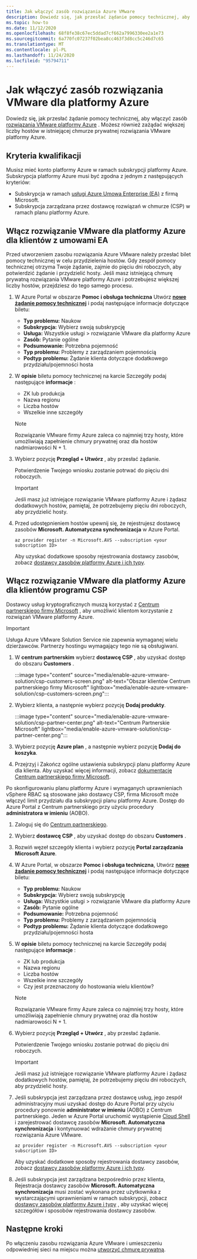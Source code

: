 ```yaml
---
title: Jak włączyć zasób rozwiązania Azure VMware
description: Dowiedz się, jak przesłać żądanie pomocy technicznej, aby włączyć zasób rozwiązania VMware platformy Azure. Możesz również zażądać większej liczby hostów w istniejącej chmurze prywatnej rozwiązania VMware platformy Azure.
ms.topic: how-to
ms.date: 11/12/2020
ms.openlocfilehash: 68f8fe38c67ec5ddad7cf662a7996330ee2a1e73
ms.sourcegitcommit: 6a770fc07237f02bea8cc463f3d8cc5c246d7c65
ms.translationtype: MT
ms.contentlocale: pl-PL
ms.lasthandoff: 11/24/2020
ms.locfileid: "95794711"
---
```

# <a name="how-to-enable-azure-vmware-solution-resource"></a>Jak włączyć zasób rozwiązania VMware dla platformy Azure
Dowiedz się, jak przesłać żądanie pomocy technicznej, aby włączyć zasób [rozwiązania VMware platformy Azure](introduction.md) . Możesz również zażądać większej liczby hostów w istniejącej chmurze prywatnej rozwiązania VMware platformy Azure.

## <a name="eligibility-criteria"></a>Kryteria kwalifikacji

Musisz mieć konto platformy Azure w ramach subskrypcji platformy Azure. Subskrypcja platformy Azure musi być zgodna z jednym z następujących kryteriów:

* Subskrypcja w ramach [usługi Azure Umowa Enterprise (EA)](../cost-management-billing/manage/ea-portal-agreements.md) z firmą Microsoft.
* Subskrypcja zarządzana przez dostawcę rozwiązań w chmurze (CSP) w ramach planu platformy Azure.


## <a name="enable-azure-vmware-solution-for-ea-customers"></a>Włącz rozwiązanie VMware dla platformy Azure dla klientów z umowami EA
Przed utworzeniem zasobu rozwiązania Azure VMware należy przesłać bilet pomocy technicznej w celu przydzielenia hostów. Gdy zespół pomocy technicznej otrzyma Twoje żądanie, zajmie do pięciu dni roboczych, aby potwierdzić żądanie i przydzielić hosty. Jeśli masz istniejącą chmurę prywatną rozwiązania VMware platformy Azure i potrzebujesz większej liczby hostów, przejdziesz do tego samego procesu.


1. W Azure Portal w obszarze **Pomoc i obsługa techniczna** Utwórz **[nowe żądanie pomocy technicznej](https://rc.portal.azure.com/#create/Microsoft.Support)** i podaj następujące informacje dotyczące biletu:
   - **Typ problemu:** Naukow
   - **Subskrypcja:** Wybierz swoją subskrypcję
   - **Usługa:** Wszystkie usługi > rozwiązanie VMware dla platformy Azure
   - **Zasób:** Pytanie ogólne 
   - **Podsumowanie:** Potrzebna pojemność
   - **Typ problemu:** Problemy z zarządzaniem pojemnością
   - **Podtyp problemu:** Żądanie klienta dotyczące dodatkowego przydziału/pojemności hosta

1. W **opisie** biletu pomocy technicznej na karcie Szczegóły podaj następujące **informacje** :

   - ZK lub produkcja 
   - Nazwa regionu
   - Liczba hostów
   - Wszelkie inne szczegóły

   >[!NOTE]
   >Rozwiązanie VMware firmy Azure zaleca co najmniej trzy hosty, które umożliwiają zapełnienie chmury prywatnej oraz dla hostów nadmiarowości N + 1. 

1. Wybierz pozycję **Przegląd + Utwórz** , aby przesłać żądanie.

   Potwierdzenie Twojego wniosku zostanie potrwać do pięciu dni roboczych.

   >[!IMPORTANT] 
   >Jeśli masz już istniejące rozwiązanie VMware platformy Azure i żądasz dodatkowych hostów, pamiętaj, że potrzebujemy pięciu dni roboczych, aby przydzielić hosty. 

1. Przed udostępnieniem hostów upewnij się, że rejestrujesz dostawcę zasobów **Microsoft. Automatyczna synchronizacja** w Azure Portal.  

   ```azurecli-interactive
   az provider register -n Microsoft.AVS --subscription <your subscription ID>
   ```

   Aby uzyskać dodatkowe sposoby rejestrowania dostawcy zasobów, zobacz [dostawcy zasobów platformy Azure i ich typy](../azure-resource-manager/management/resource-providers-and-types.md).

## <a name="enable-azure-vmware-solution-for-csp-customers"></a>Włącz rozwiązanie VMware dla platformy Azure dla klientów programu CSP 

Dostawcy usług kryptograficznych muszą korzystać z [Centrum partnerskiego firmy Microsoft](https://partner.microsoft.com) , aby umożliwić klientom korzystanie z rozwiązań VMware platformy Azure. 

   >[!IMPORTANT] 
   >Usługa Azure VMware Solution Service nie zapewnia wymaganej wielu dzierżawców. Partnerzy hostingu wymagający tego nie są obsługiwani. 

1. W **centrum partnerskim** wybierz **dostawcę CSP** , aby uzyskać dostęp do obszaru **Customers** .

   :::image type="content" source="media/enable-azure-vmware-solution/csp-customers-screen.png" alt-text="Obszar klientów Centrum partnerskiego firmy Microsoft" lightbox="media/enable-azure-vmware-solution/csp-customers-screen.png":::

1. Wybierz klienta, a następnie wybierz pozycję **Dodaj produkty**.

   :::image type="content" source="media/enable-azure-vmware-solution/csp-partner-center.png" alt-text="Centrum Partnerskie Microsoft" lightbox="media/enable-azure-vmware-solution/csp-partner-center.png":::

1. Wybierz pozycję **Azure plan** , a następnie wybierz pozycję **Dodaj do koszyka**. 

1. Przejrzyj i Zakończ ogólne ustawienia subskrypcji planu platformy Azure dla klienta. Aby uzyskać więcej informacji, zobacz [dokumentację Centrum partnerskiego firmy Microsoft](https://docs.microsoft.com/partner-center/azure-plan-manage).

Po skonfigurowaniu planu platformy Azure i wymaganych uprawnieniach vSphere RBAC są stosowane jako dostawcy CSP, firma Microsoft może włączyć limit przydziału dla subskrypcji planu platformy Azure. Dostęp do Azure Portal z Centrum partnerskiego przy użyciu procedury **administratora w imieniu** (AOBO).

1. Zaloguj się do [Centrum partnerskiego](https://partner.microsoft.com).

1. Wybierz **dostawcę CSP** , aby uzyskać dostęp do obszaru **Customers** .

1. Rozwiń węzeł szczegóły klienta i wybierz pozycję **Portal zarządzania Microsoft Azure**.

1. W Azure Portal, w obszarze **Pomoc i obsługa techniczna**, Utwórz **[nowe żądanie pomocy technicznej](https://rc.portal.azure.com/#create/Microsoft.Support)** i podaj następujące informacje dotyczące biletu:
   - **Typ problemu:** Naukow
   - **Subskrypcja:** Wybierz swoją subskrypcję
   - **Usługa:** Wszystkie usługi > rozwiązanie VMware dla platformy Azure
   - **Zasób:** Pytanie ogólne 
   - **Podsumowanie:** Potrzebna pojemność
   - **Typ problemu:** Problemy z zarządzaniem pojemnością
   - **Podtyp problemu:** Żądanie klienta dotyczące dodatkowego przydziału/pojemności hosta

1. W **opisie** biletu pomocy technicznej na karcie Szczegóły podaj następujące **informacje** :

   - ZK lub produkcja 
   - Nazwa regionu
   - Liczba hostów
   - Wszelkie inne szczegóły
   - Czy jest przeznaczony do hostowania wielu klientów?

   >[!NOTE]
   >Rozwiązanie VMware firmy Azure zaleca co najmniej trzy hosty, które umożliwiają zapełnienie chmury prywatnej oraz dla hostów nadmiarowości N + 1. 

1. Wybierz pozycję **Przegląd + Utwórz** , aby przesłać żądanie.

   Potwierdzenie Twojego wniosku zostanie potrwać do pięciu dni roboczych.

   >[!IMPORTANT] 
   >Jeśli masz już istniejące rozwiązanie VMware platformy Azure i żądasz dodatkowych hostów, pamiętaj, że potrzebujemy pięciu dni roboczych, aby przydzielić hosty. 

1. Jeśli subskrypcja jest zarządzana przez dostawcę usług, jego zespół administracyjny musi uzyskać dostęp do Azure Portal przy użyciu procedury ponownie **administrator w imieniu** (AOBO) z Centrum partnerskiego. Jeden w Azure Portal uruchomić wystąpienie [Cloud Shell](../cloud-shell/overview.md) i zarejestrować dostawcę zasobów **Microsoft. Automatyczna synchronizacja** i kontynuować wdrażanie chmury prywatnej rozwiązania Azure VMware.  

   ```azurecli-interactive
   az provider register -n Microsoft.AVS --subscription <your subscription ID>
   ```

   Aby uzyskać dodatkowe sposoby rejestrowania dostawcy zasobów, zobacz [dostawcy zasobów platformy Azure i ich typy](../azure-resource-manager/management/resource-providers-and-types.md).

1. Jeśli subskrypcja jest zarządzana bezpośrednio przez klienta, Rejestracja dostawcy zasobów **Microsoft. Automatyczna synchronizacja** musi zostać wykonana przez użytkownika z wystarczającymi uprawnieniami w ramach subskrypcji, zobacz [dostawcy zasobów platformy Azure i typy](../azure-resource-manager/management/resource-providers-and-types.md) , aby uzyskać więcej szczegółów i sposobów rejestrowania dostawcy zasobów. 


## <a name="next-steps"></a>Następne kroki

Po włączeniu zasobu rozwiązania Azure VMware i umieszczeniu odpowiedniej sieci na miejscu można [utworzyć chmurę prywatną](tutorial-create-private-cloud.md).